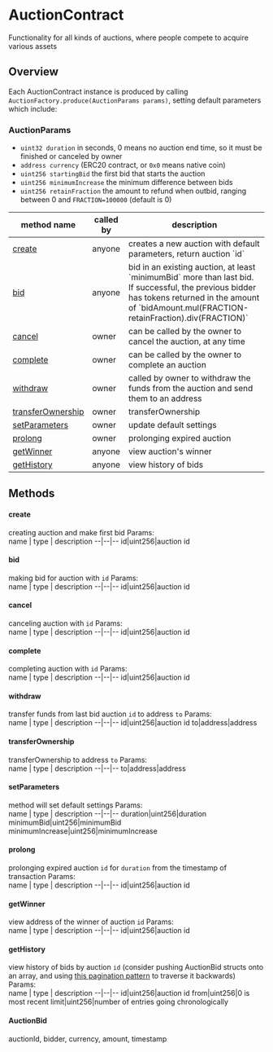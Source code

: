 # AuctionContract
Functionality for all kinds of auctions, where people compete to acquire various assets

## Overview
Each AuctionContract instance is produced by calling `AuctionFactory.produce(AuctionParams params)`, setting default parameters which include:

### AuctionParams
* `uint32 duration` in seconds, 0 means no auction end time, so it must be finished or canceled by owner
* `address currency` (ERC20 contract, or `0x0` means native coin)
* `uint256 startingBid` the first bid that starts the auction
* `uint256 minimumIncrease` the minimum difference between bids
* `uint256 retainFraction` the amount to refund when outbid, ranging between 0 and `FRACTION=100000` (default is 0)

<table>
<thead>
	<tr>
		<th>method name</th>
		<th>called by</th>
		<th>description</th>
	</tr>
</thead>
<tbody>
	<tr>
		<td><a href="#create">create</a></td>
		<td>anyone</td>
		<td>creates a new auction with default parameters, return auction `id`</td>
	</tr>
	<tr>
		<td><a href="#bid">bid</a></td>
		<td>anyone</td>
		<td>bid in an existing auction, at least `minimumBid` more than last bid. If successful, the previous bidder has tokens returned in the amount of `bidAmount.mul(FRACTION-retainFraction).div(FRACTION)`</td>
	</tr>
	<tr>
		<td><a href="#cancel">cancel</a></td>
		<td>owner</td>
		<td>can be called by the owner to cancel the auction, at any time</td>
	</tr>
	<tr>
		<td><a href="#complete">complete</a></td>
		<td>owner</td>
		<td>can be called by the owner to complete an auction</td>
	</tr>
	<tr>
		<td><a href="#withdraw">withdraw</a></td>
		<td>owner</td>
		<td>called by owner to withdraw the funds from the auction and send them to an address</td>
	</tr>
	<tr>
		<td><a href="#transferownership">transferOwnership</a></td>
		<td>owner</td>
		<td>transferOwnership</td>
	</tr>
    <tr>
		<td><a href="#setparameters">setParameters</a></td>
		<td>owner</td>
		<td>update default settings</td>
	</tr>
    <tr>
		<td><a href="#prolong">prolong</a></td>
		<td>owner</td>
		<td>prolonging expired auction</td>
	</tr>
	<tr>
		<td><a href="#getwinner">getWinner</a></td>
		<td>anyone</td>
		<td>view auction's winner</td>
	</tr>
	<tr>
		<td><a href="#gethistory">getHistory</a></td>
		<td>anyone</td>
		<td>view history of bids</td>
	</tr>
</tbody>	
</table>

## Methods

#### create
creating auction and make first bid
Params:    
name  | type | description
--|--|--
id|uint256|auction id

#### bid
making bid for auction with `id`
Params:    
name  | type | description
--|--|--
id|uint256|auction id

#### cancel
canceling auction with `id`
Params:    
name  | type | description
--|--|--
id|uint256|auction id

#### complete
completing auction with `id`
Params:    
name  | type | description
--|--|--
id|uint256|auction id

#### withdraw
transfer funds from last bid auction `id` to address `to`
Params:    
name  | type | description
--|--|--
id|uint256|auction id
to|address|address 

#### transferOwnership
transferOwnership to address `to`
Params:    
name  | type | description
--|--|--
to|address|address 

#### setParameters
method will set default settings
Params:    
name  | type | description
--|--|--
duration|uint256|duration
minimumBid|uint256|minimumBid
minimumIncrease|uint256|minimumIncrease

#### prolong
prolonging еxpired auction `id` for `duration` from the timestamp of transaction
Params:    
name  | type | description
--|--|--
id|uint256|auction id

#### getWinner
view address of the winner of auction `id`
Params:    
name  | type | description
--|--|--
id|uint256|auction id

#### getHistory
view history of bids by auction `id` (consider pushing AuctionBid structs onto an array, and using [this pagination pattern](https://ethereum.stackexchange.com/a/70558/19734) to traverse it backwards)
Params:    
name  | type | description
--|--|--
id|uint256|auction id
from|uint256|0 is most recent
limit|uint256|number of entries going chronologically

#### AuctionBid
auctionId, bidder, currency, amount, timestamp
